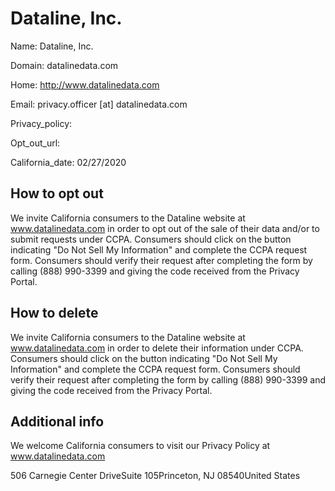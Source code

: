 
# Dataline, Inc.

Name: Dataline, Inc.

Domain: datalinedata.com

Home: http://www.datalinedata.com

Email: privacy.officer [at] datalinedata.com

Privacy_policy: 

Opt_out_url: 

California_date: 02/27/2020



## How to opt out

We invite California consumers to the Dataline website at www.datalinedata.com in order to opt out of the sale of their data and/or to submit requests under CCPA. Consumers should click on the button indicating "Do Not Sell My Information" and complete the CCPA request form. Consumers should verify their request after completing the form by calling (888) 990-3399 and giving the code received from the Privacy Portal.

## How to delete

We invite California consumers to the Dataline website at www.datalinedata.com in order to delete their information under CCPA. Consumers should click on the button indicating "Do Not Sell My Information" and complete the CCPA request form. Consumers should verify their request after completing the form by calling (888) 990-3399 and giving the code received from the Privacy Portal.

## Additional info

We welcome California consumers to visit our Privacy Policy at www.datalinedata.com

506 Carnegie Center DriveSuite 105Princeton, NJ 08540United States

